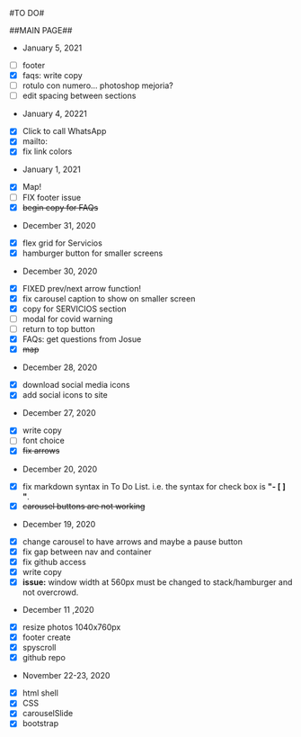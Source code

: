#TO DO#

##MAIN PAGE##
* January 5, 2021
- [ ] footer
- [x] faqs: write copy
- [ ] rotulo con numero... photoshop mejoria?
- [ ] edit spacing between sections
* January 4, 20221
- [x] Click to call WhatsApp
- [x] mailto:
- [x] fix link colors
* January 1, 2021
- [x] Map!
- [ ] FIX footer issue
- [x] <del>begin copy for FAQs</del>
* December 31, 2020
- [x] flex grid for Servicios
- [x] hamburger button for smaller screens
* December 30, 2020
- [x] FIXED prev/next arrow function!
- [x] fix carousel caption to show on smaller screen
- [x] copy for SERVICIOS section
- [ ] modal for covid warning
- [ ] return to top button
- [x] FAQs: get questions from Josue
- [x] <del>map</del>
* December 28, 2020
- [x] download social media icons
- [x] add social icons to site
* December 27, 2020
- [x] write copy
- [ ] font choice
- [x] <del>fix arrows</del>
* December 20, 2020
- [x] fix markdown syntax in To Do List.  i.e. the syntax for check box is **"- [ ] "**.
- [x] <del>carousel buttons are not working</del>
* December 19, 2020
- [x] change carousel to have arrows and maybe a pause button
- [x] fix gap between nav and container
- [x] fix github access
- [x] write copy
- [x] **issue:** window width at 560px must be changed to stack/hamburger and not overcrowd.   
* December 11 ,2020
- [x] resize photos 1040x760px
- [x] footer create
- [x] spyscroll
- [x] github repo
* November 22-23, 2020
- [x] html shell
- [x] CSS
- [x] carouselSlide
- [x] bootstrap
